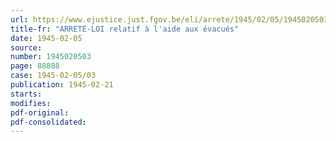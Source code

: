 ```yaml
---
url: https://www.ejustice.just.fgov.be/eli/arrete/1945/02/05/1945020503/justel
title-fr: "ARRETE-LOI relatif à l'aide aux évacués"
date: 1945-02-05
source:
number: 1945020503
page: 88888
case: 1945-02-05/03
publication: 1945-02-21
starts:
modifies:
pdf-original:
pdf-consolidated:
---
```


